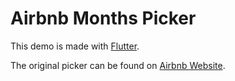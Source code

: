 # Airbnb Months Picker

This demo is made with [Flutter](https://flutter.dev/).

The original picker can be found on [Airbnb Website](https://airbnb.com).